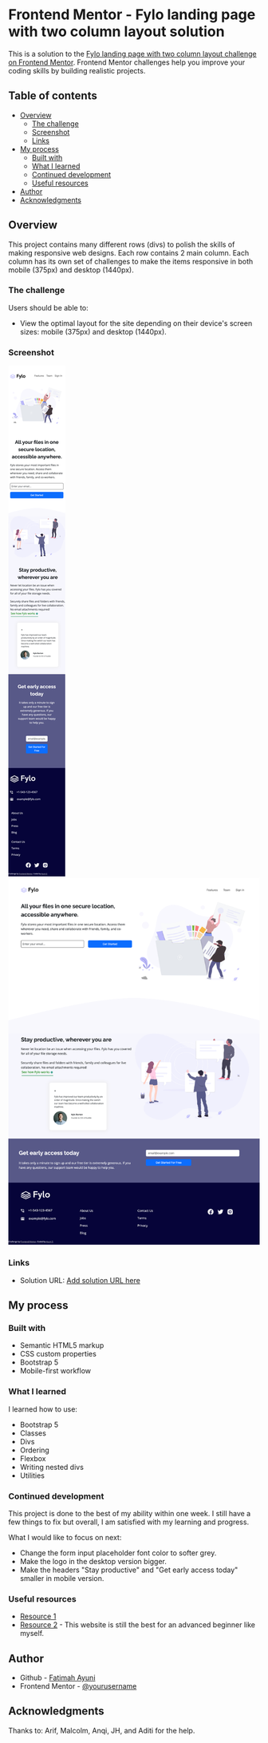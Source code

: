 # Frontend Mentor - Fylo landing page with two column layout solution

This is a solution to the [Fylo landing page with two column layout challenge on Frontend Mentor](https://www.frontendmentor.io/challenges/fylo-landing-page-with-two-column-layout-5ca5ef041e82137ec91a50f5). Frontend Mentor challenges help you improve your coding skills by building realistic projects. 

## Table of contents

- [Overview](#overview)
  - [The challenge](#the-challenge)
  - [Screenshot](#screenshot)
  - [Links](#links)
- [My process](#my-process)
  - [Built with](#built-with)
  - [What I learned](#what-i-learned)
  - [Continued development](#continued-development)
  - [Useful resources](#useful-resources)
- [Author](#author)
- [Acknowledgments](#acknowledgments)


## Overview
This project contains many different rows (divs) to polish the skills of making responsive web designs. Each row contains 2 main column. Each column has its own set of challenges to make the items responsive in both mobile (375px) and desktop (1440px).

### The challenge
Users should be able to:

- View the optimal layout for the site depending on their device's screen sizes: mobile (375px) and desktop (1440px).


### Screenshot

![](design/ayunimobiledesign.html.png)
![](design/ayunidesktopdesign.html.png)


### Links

- Solution URL: [Add solution URL here](https://github.com/fatimahayuni/fylo-landing-page-with-two-column-layout-master)


## My process

### Built with

- Semantic HTML5 markup
- CSS custom properties
- Bootstrap 5
- Mobile-first workflow



### What I learned

I learned how to use:
- Bootstrap 5
- Classes
- Divs
- Ordering
- Flexbox
- Writing nested divs
- Utilities



### Continued development

This project is done to the best of my ability within one week. I still have a few things to fix but overall, I am satisfied with my learning and progress. 

What I would like to focus on next:
- Change the form input placeholder font color to softer grey. 
- Make the logo in the desktop version bigger.
- Make the headers "Stay productive" and "Get early access today" smaller in mobile version. 

### Useful resources

- [Resource 1](https://www.getbootstrap.com) 
- [Resource 2](https://wwww.w3schools.com) - This website is still the best for an advanced beginner like myself.


## Author

- Github - [Fatimah Ayuni](https://www.github.com/fatimahayuni)
- Frontend Mentor - [@yourusername](https://www.frontendmentor.io/profile/ayunizaintech)


## Acknowledgments

Thanks to:
Arif, Malcolm, Anqi, JH, and Aditi for the help.

